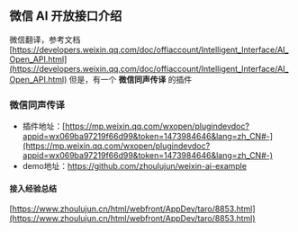 ## 微信 AI 开放接口介绍
微信翻译，参考文档[https://developers.weixin.qq.com/doc/offiaccount/Intelligent_Interface/AI_Open_API.html](https://developers.weixin.qq.com/doc/offiaccount/Intelligent_Interface/AI_Open_API.html)
但是，有一个 **微信同声传译** 的插件
### 微信同声传译
+ 插件地址：[https://mp.weixin.qq.com/wxopen/plugindevdoc?appid=wx069ba97219f66d99&token=1473984646&lang=zh_CN#-](https://mp.weixin.qq.com/wxopen/plugindevdoc?appid=wx069ba97219f66d99&token=1473984646&lang=zh_CN#-)
+ demo地址：https://github.com/zhoulujun/weixin-ai-example

#### 接入经验总结
[https://www.zhoulujun.cn/html/webfront/AppDev/taro/8853.html](https://www.zhoulujun.cn/html/webfront/AppDev/taro/8853.html)
